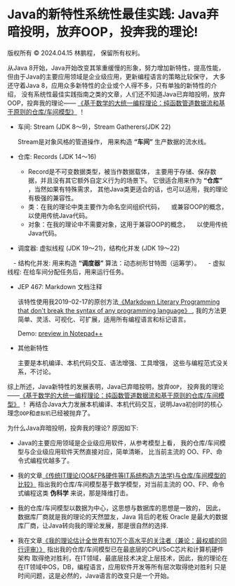 # Java的新特性系统性最佳实践: Java弃暗投明，放弃OOP，投奔我的理论!

版权所有 © 2024.04.15 林鹏程， 保留所有权利。

从Java 8开始，Java开始改变其笨重缓慢的形象，努力增加新特性，提高性能，
但由于Java的主要应用领域是企业级应用，更新编程语言的策略比较保守，
大多还守着Java 8，应用众多新特性的企业或个人得不多，只有单独的新特性的介绍，
没有系统性最佳实践指南之类的文章，人们还不知道Java已弃暗投明，放弃OOP，投奔我的理论——
[《基于数学的大统一编程理论：纯函数管道数据流和基于原则的仓库/车间模型》](https://github.com/linpengcheng/PurefunctionPipelineDataflow/blob/master/Readme_Chinese.md) ！

- 车间: Stream (JDK 8～9)，Stream Gatherers(JDK 22)
  
  Stream是对象风格的管道操作，
  用来构造 **“车间”** 生产数据的流水线。
  
- 仓库: Records (JDK 14～16)

  - Record是不可变数据类型，被当作数据载体，
    主要用于存储、保存数据，并且没有其它额外自定义行为的场景下。
    它很适合用来作为 **“仓库”** ，当然如果有特殊需求，
    其他Java类更适合的话，也可以适用，我的理论有极强的兼容性。
  - 类：在我的理论中类主要作为命名空间组织代码，
  　或兼容OOP的概念，以使用传统Java代码。
  - 对象：在我的理论中不需要对象，这用于兼容OOP的概念，
  　以使用传统Java代码。
  
- 调度器: 虚拟线程 (JDK 19～21)，结构化并发 (JDK 19～22)

　- 结构化并发: 用来构造 **“调度器”** 算法：动态树形甘特图（运筹学）。
　- 虚拟线程: 在给车间分配任务后，用来运行任务。

- JEP 467: Markdown 文档注释

  该特性使用我2019-02-17的原创方法[《Markdown Literary Programming that don't break the syntax of any programming language》 ](https://github.com/linpengcheng/PurefunctionPipelineDataflow/blob/master/doc/markdown_literary_programming.md) ,
  我的方法更简单、灵活、可视化、可扩展，适用所有编程语言和标记语言。
  
  Demo: [preview in Notepad++](https://github.com/linpengcheng/ClojureBoxNpp)

- 其他新特性

  主要是本机编译、本机代码交互、语法增强、工具增强，
  这些与编程范式没关系，不讨论。

综上所述，Java新特性的发展表明，Java已弃暗投明，放弃`OOP`，
投奔我的理论——[《基于数学的大统一编程理论：纯函数管道数据流和基于原则的仓库/车间模型》](https://github.com/linpengcheng/PurefunctionPipelineDataflow/blob/master/Readme_Chinese.md) ！
再结合Java大力发展本机编译、本机代码交互，说明Java初创时的核心理念`OOP`和`虚拟机`已经被抛弃了。

为什么Java弃暗投明，投奔我的理论? 原因如下:

- Java的主要应用领域是企业级应用软件，从参考模型上看，
  我的仓库/车间模型与企业级应用软件天然直接对应，简单清晰，
  比当前主流的 OO、FP、命令式编程优越多了。
  
- 我的文章[《传统IT理论(OO&FP&硬件等IT系统构造方法学)与仓库/车间模型的比较》](https://github.com/linpengcheng/PurefunctionPipelineDataflow/blob/master/Readme_Chinese.md#Traditional-OO-and-FP-architecture-VS-Warehouse-Workshop-Model-CN) 
  指出我的仓库/车间模型基于数学模型，对当前主流的
  OO、FP、命令式编程这类 **伪科学** 来说，那是降维打击。

- 我的仓库/车间模型以数据为中心，这思想与数据库的思想是一致的，
  因此，数据库厂商就是我的理论的天然盟友，Java 背后的老板 Oracle
  是最大的数据库厂商，让Java转向我的理论发展，那是很自然的选择.
  
- 我在文章[《我的理论估计全世界有10万个高水平的关注者（兼论：最权威的同行评审）》](https://github.com/linpengcheng/PurefunctionPipelineDataflow/blob/master/doc/estimated_100k_high_level_followers.md)
  指出我的仓库/车间模型已在最底层的CPU/SoC芯片和计算机硬件架构
  取得绝对胜利，在IT领域，最底层技术决定上层技术，因此，我的理论在
  在IT领域中OS，DB，编程语言，应用软件开发等所有层次取得绝对胜利
  只是时间问题，这是必然的，Java语言的改变只是一个开始。
